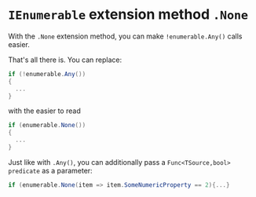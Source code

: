 # `IEnumerable` extension method `.None`
With the `.None` extension method, you can make `!enumerable.Any()` calls easier.

That's all there is. You can replace:
```csharp
if (!enumerable.Any()) 
{
  ...
}
```

with the easier to read

```csharp
if (enumerable.None())
{
  ...
}
```

Just like with `.Any()`, you can additionally pass a `Func<TSource,bool> predicate` as a parameter:

```csharp
if (enumerable.None(item => item.SomeNumericProperty == 2){...}
```